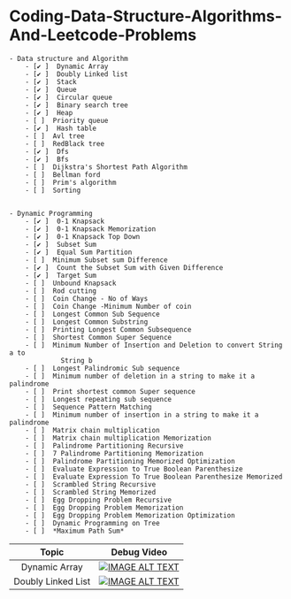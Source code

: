 # Coding-Data-Structure-Algorithms-And-Leetcode-Problems


    - Data structure and Algorithm
        - [✔ ]  Dynamic Array 
        - [✔ ]  Doubly Linked list
        - [✔ ]  Stack
        - [✔ ]  Queue
        - [✔ ]  Circular queue
        - [✔ ]  Binary search tree
        - [✔ ]  Heap
        - [ ]  Priority queue
        - [✔ ]  Hash table
        - [ ]  Avl tree
        - [ ]  RedBlack tree
        - [✔ ]  Dfs
        - [✔ ]  Bfs
        - [ ]  Dijkstra's Shortest Path Algorithm
        - [ ]  Bellman ford
        - [ ]  Prim's algorithm
        - [ ]  Sorting
        

    - Dynamic Programming
        - [✔ ]  0-1 Knapsack
        - [✔ ]  0-1 Knapsack Memorization
        - [✔ ]  0-1 Knapsack Top Down
        - [✔ ]  Subset Sum
        - [✔ ]  Equal Sum Partition
        - [ ]  Minimum Subset sum Difference
        - [✔ ]  Count the Subset Sum with Given Difference
        - [✔ ]  Target Sum
        - [ ]  Unbound Knapsack
        - [ ]  Rod cutting
        - [ ]  Coin Change - No of Ways
        - [ ]  Coin Change -Minimum Number of coin
        - [ ]  Longest Common Sub Sequence
        - [ ]  Longest Common Substring
        - [ ]  Printing Longest Common Subsequence
        - [ ]  Shortest Common Super Sequence
        - [ ]  Minimum Number of Insertion and Deletion to convert String a to
                 String b
        - [ ]  Longest Palindromic Sub sequence
        - [ ]  Minimum number of deletion in a string to make it a palindrome
        - [ ]  Print shortest common Super sequence
        - [ ]  Longest repeating sub sequence
        - [ ]  Sequence Pattern Matching
        - [ ]  Minimum number of insertion in a string to make it a palindrome
        - [ ]  Matrix chain multiplication
        - [ ]  Matrix chain multiplication Memorization
        - [ ]  Palindrome Partitioning Recursive
        - [ ]  7 Palindrome Partitioning Memorization
        - [ ]  Palindrome Partitioning Memorized Optimization
        - [ ]  Evaluate Expression to True Boolean Parenthesize
        - [ ]  Evaluate Expression To True Boolean Parenthesize Memorized
        - [ ]  Scrambled String Recursive
        - [ ]  Scrambled String Memorized
        - [ ]  Egg Dropping Problem Recursive
        - [ ]  Egg Dropping Problem Memorization
        - [ ]  Egg Dropping Problem Memorization Optimization
        - [ ]  Dynamic Programming on Tree
        - [ ]  *Maximum Path Sum*

| Topic  	|   Debug  Video    |
|:-:	|:-:	|
|  Dynamic Array 	|  [![IMAGE ALT TEXT](http://img.youtube.com/vi/27X_3gCpwAA/0.jpg)](https://youtu.be/27X_3gCpwAA) |
|  Doubly Linked List 	|  [![IMAGE ALT TEXT](http://img.youtube.com/vi/iQtxyY7xE-o/0.jpg)](https://youtu.be/iQtxyY7xE-o) |


